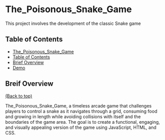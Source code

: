 
#                 The_Poisonous_Snake_Game

This project involves the development of the classic Snake game


## Table of Contents

- [The_Poisonous_Snake_Game](#the_Poisonous_Snake_Game)
- [Table of Contents](#table-of-contents)
- [Brief Overview](#brief-overview)
- [Demo](#demo)
## Breif Overview
[(Back to top)](#table-of-contents)

The_Poisonous_Snake_Game, a timeless arcade game that challenges players to control a snake as it navigates through a grid, consuming food and growing in length while avoiding collisions with itself and the boundaries of the game area. The goal is to create a functional, engaging, and visually appealing version of the game using JavaScript, HTML, and CSS.
